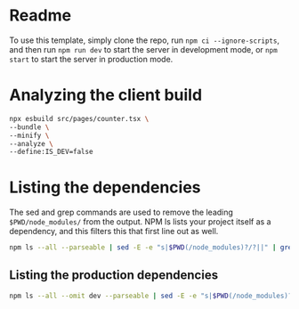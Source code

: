 # Readme

To use this template, simply clone the repo, run `npm ci --ignore-scripts`, and then run `npm run dev` to start the server in development mode, or `npm start` to start the server in production mode.

# Analyzing the client build

```bash
npx esbuild src/pages/counter.tsx \
--bundle \
--minify \
--analyze \
--define:IS_DEV=false
```

# Listing the dependencies

The sed and grep commands are used to remove the leading `$PWD/node_modules/` from the output. NPM ls lists your project itself as a dependency, and this filters this that first line out as well.

```bash
npm ls --all --parseable | sed -E -e "s|$PWD(/node_modules)?/?||" | grep -E '[^\s]+'
```

## Listing the production dependencies

```bash
npm ls --all --omit dev --parseable | sed -E -e "s|$PWD(/node_modules)?/?||" | grep -E '[^\s]+'
```
